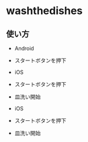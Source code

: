 # washthedishes


## 使い方
* Android  
 * スタートボタンを押下

* iOS  
 * スタートボタンを押下
 * 皿洗い開始

* iOS  
 * スタートボタンを押下
 * 皿洗い開始
